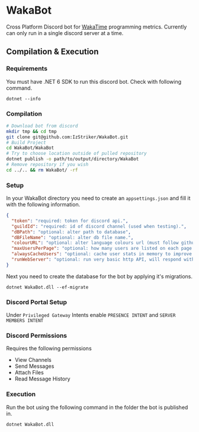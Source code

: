 # WakaBot

Cross Platform Discord bot for [WakaTime](https://wakatime.com) programming metrics. Currently can only run in a single discord server at a time.

## Compilation & Execution

### Requirements

You must have .NET 6 SDK to run this discord bot. Check with following command.

```
dotnet --info
```

### Compilation

```bash
# Download bot from discord
mkdir tmp && cd tmp
git clone git@github.com:IzStriker/WakaBot.git
# Build Project
cd WakaBot/WakaBot
# Try to choose location outside of pulled repository
dotnet publish -o path/to/output/directory/WakaBot
# Remove repository if you wish
cd ../.. && rm WakaBot/ -rf
```

### Setup

In your WakaBot directory you need to create an `appsettings.json` and fill it with the following information.

```json
{
  "token": "required: token for discord api.",
  "guildId": "required: id of discord channel (used when testing).",
  "dBPath": "optional: alter path to database",
  "dBFileName": "optional: alter db file name.",
  "colourURL": "optional: alter language colours url (must follow github colours format).",
  "maxUsersPerPage": "optional: how many users are listed on each page of rank.",
  "alwaysCacheUsers": "optional: cache user stats in memory to improve performance.",
  "runWebServer": "optional: run very basic http API, will respond with `active`"
}
```

Next you need to create the database for the bot by applying it's migrations.

```
dotnet WakaBot.dll --ef-migrate
```

### Discord Portal Setup

Under `Privileged Gateway` Intents enable `PRESENCE INTENT` and `SERVER MEMBERS INTENT`

### Discord Permissions

Requires the following permissions

- View Channels
- Send Messages
- Attach Files
- Read Message History

### Execution

Run the bot using the following command in the folder the bot is published in.

```bash
dotnet WakaBot.dll
```
